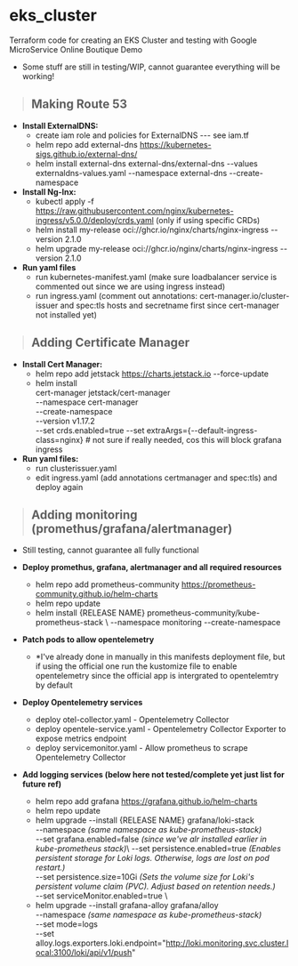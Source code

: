 # eks_cluster

Terraform code for creating an EKS Cluster and testing with Google MicroService Online Boutique Demo

* Some stuff are still in testing/WIP, cannot guarantee everything will be working! 

> ## Making Route 53

- **Install ExternalDNS:**
  - create iam role and policies for ExternalDNS --- see iam.tf
  - helm repo add external-dns https://kubernetes-sigs.github.io/external-dns/
  - helm install external-dns external-dns/external-dns --values externaldns-values.yaml --namespace external-dns --create-namespace
- **Install Ng-Inx:**
  - kubectl apply -f https://raw.githubusercontent.com/nginx/kubernetes-ingress/v5.0.0/deploy/crds.yaml (only if using specific CRDs)
  - helm install my-release oci://ghcr.io/nginx/charts/nginx-ingress --version 2.1.0
  - helm upgrade my-release oci://ghcr.io/nginx/charts/nginx-ingress --version 2.1.0
- **Run yaml files**
  - run kubernetes-manifest.yaml (make sure loadbalancer service is commented out since we are using ingress instead)
  - run ingress.yaml (comment out annotations: cert-manager.io/cluster-issuer and spec:tls hosts and secretname first since cert-manager not installed yet)

> ## Adding Certificate Manager

- **Install Cert Manager:**
  - helm repo add jetstack https://charts.jetstack.io --force-update
  - helm install \
    cert-manager jetstack/cert-manager \
    --namespace cert-manager \
    --create-namespace \
    --version v1.17.2 \
    --set crds.enabled=true
    --set extraArgs={--default-ingress-class=nginx} # not sure if really needed, cos this will block grafana ingress
- **Run yaml files:**
  - run clusterissuer.yaml
  - edit ingress.yaml (add annotations certmanager and spec:tls) and deploy again

> ## Adding monitoring (promethus/grafana/alertmanager)
* Still testing, cannot guarantee all fully functional 
- **Deploy promethus, grafana, alertmanager and all required resources**
  - helm repo add prometheus-community https://prometheus-community.github.io/helm-charts
  - helm repo update
  - helm install {RELEASE NAME} prometheus-community/kube-prometheus-stack \ --namespace monitoring --create-namespace
- **Patch pods to allow opentelemetry**
  - *I've already done in manually in this manifests deployment file, but if using the official one run the kustomize file to enable opentelemetry since the official app is intergrated to opentelemtry by default
- **Deploy Opentelemetry services**
  - deploy otel-collector.yaml - Opentelemetry Collector
  - deploy opentele-service.yaml - Opentelemetry Collector Exporter to expose metrics endpoint
  - deploy servicemonitor.yaml - Allow prometheus to scrape Opentelemetry Collector

- **Add logging services (below here not tested/complete yet just list for future ref)**
  - helm repo add grafana https://grafana.github.io/helm-charts
  - helm repo update
  - helm upgrade --install {RELEASE NAME} grafana/loki-stack \
    --namespace *(same namespace as kube-prometheus-stack)* \
    --set grafana.enabled=false *(since we've alr installed earlier in kube-prometheus stack)*\ 
    --set persistence.enabled=true *(Enables persistent storage for Loki logs. Otherwise, logs are lost on pod restart.)* \
    --set persistence.size=10Gi *(Sets the volume size for Loki's persistent volume claim (PVC). Adjust based on retention needs.)* \
    --set serviceMonitor.enabled=true \
  - helm upgrade --install grafana-alloy grafana/alloy \
    --namespace *(same namespace as kube-prometheus-stack)* \
    --set mode=logs \
    --set alloy.logs.exporters.loki.endpoint="http://loki.monitoring.svc.cluster.local:3100/loki/api/v1/push"
